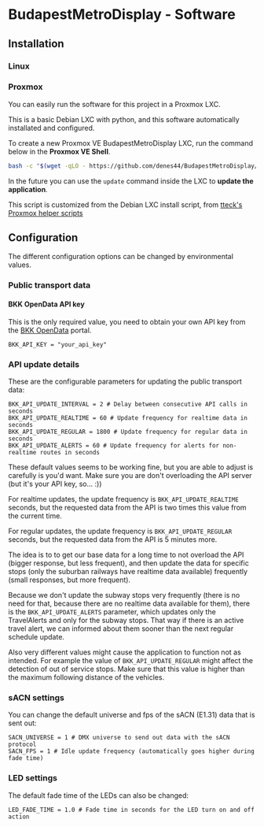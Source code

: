 # BudapestMetroDisplay - Software

## Installation

### Linux

### Proxmox

You can easily run the software for this project in a Proxmox LXC.

This is a basic Debian LXC with python,
and this software automatically installated and configured.

To create a new Proxmox VE BudapestMetroDisplay LXC,
run the command below in the **Proxmox VE Shell**.

```bash
bash -c "$(wget -qLO - https://github.com/denes44/BudapestMetroDisplay/raw/main/software/proxmox/ct/debian.sh)"
```

In the future you can use the `update` command inside the LXC to
**update the application**.

This script is customized from the Debian LXC install script, from
[tteck's Proxmox helper scripts](https://github.com/tteck/Proxmox/tree/main)

## Configuration

The different configuration options can be changed by environmental values.

### Public transport data

#### BKK OpenData API key

This is the only required value, you need to obtain your own API key from the
[BKK OpenData](https://opendata.bkk.hu/home) portal.

```text
BKK_API_KEY = "your_api_key"
```

### API update details

These are the configurable parameters for updating the public transport data:

```text
BKK_API_UPDATE_INTERVAL = 2 # Delay between consecutive API calls in seconds
BKK_API_UPDATE_REALTIME = 60 # Update frequency for realtime data in seconds
BKK_API_UPDATE_REGULAR = 1800 # Update frequency for regular data in seconds
BKK_API_UPDATE_ALERTS = 60 # Update frequency for alerts for non-realtime routes in seconds
```

These default values seems to be working fine, but you are able to adjust is
carefully is you'd want. Make sure you are don't overloading the API server
(but it's your API key, so... :))

For realtime updates, the update frequency is `BKK_API_UPDATE_REALTIME` seconds,
but the requested data from the API is two times this value
from the current time.

For regular updates, the update frequency is `BKK_API_UPDATE_REGULAR` seconds,
but the requested data from the API is 5 minutes more.

The idea is to to get our base data for a long time to not overload the API
(bigger response, but less frequent), and then update the data for
specific stops (only the suburban railways have realtime data available)
frequently (small responses, but more frequent).

Because we don't update the subway stops very frequently (there is no need
for that, because there are no realtime data available for them), there is the
`BKK_API_UPDATE_ALERTS` parameter, which updates only the TravelAlerts and only
for the subway stops. That way if there is an active travel alert,
we can informed about them sooner than the next regular schedule update.

Also very different values might cause the application to function
not as intended.
For example the value of `BKK_API_UPDATE_REGULAR` might affect the detection
of out of service stops. Make sure that this value is higher than the maximum
following distance of the vehicles.

### sACN settings

You can change the default universe and fps of the sACN (E1.31) data
that is sent out:

```text
SACN_UNIVERSE = 1 # DMX universe to send out data with the sACN protocol
SACN_FPS = 1 # Idle update frequency (automatically goes higher during fade time)
```

### LED settings

The default fade time of the LEDs can also be changed:

```text
LED_FADE_TIME = 1.0 # Fade time in seconds for the LED turn on and off action
```
